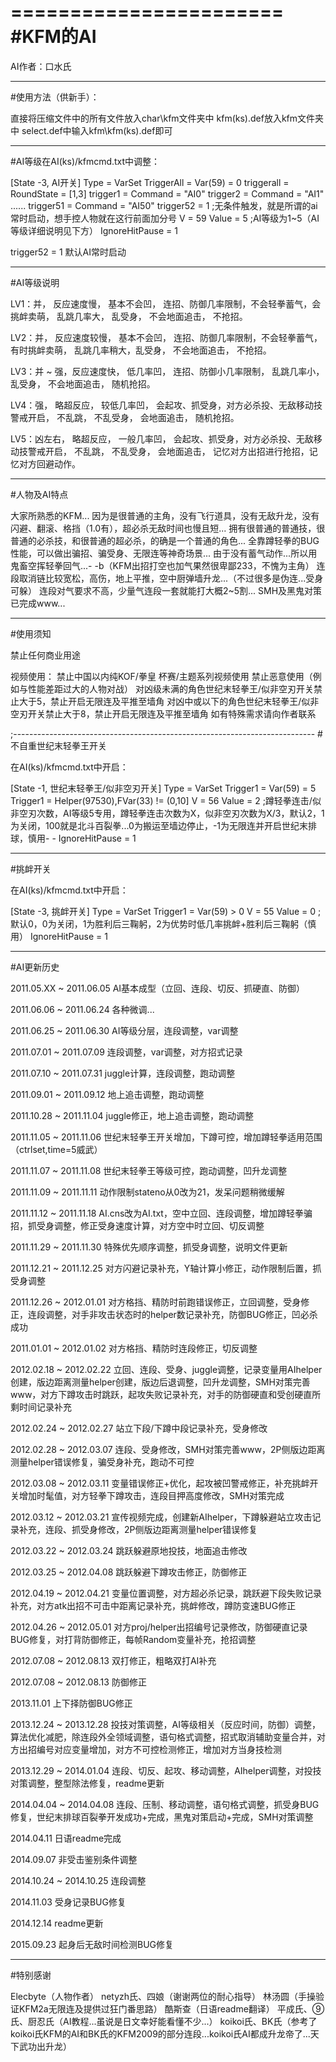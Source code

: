 =======================
        #KFM的AI        
=======================
AI作者：口水氏



----------------------------------------------------------------------------
#使用方法（供新手）：

直接将压缩文件中的所有文件放入char\kfm文件夹中
kfm(ks).def放入kfm文件夹中
select.def中输入kfm\kfm(ks).def即可

-----------------------------------------------------------------------------
#AI等级在AI(ks)/kfmcmd.txt中调整：

[State -3, AI开关]
Type = VarSet
TriggerAll = Var(59) = 0 
triggerall = RoundState = [1,3]
trigger1 = Command = "AI0"
trigger2 = Command = "AI1"
......
trigger51 = Command = "AI50"
trigger52  = 1 ;无条件触发，就是所谓的ai常时启动，想手控人物就在这行前面加分号
V = 59
Value = 5 ;AI等级为1~5（AI等级详细说明见下方）
IgnoreHitPause = 1

trigger52  = 1 默认AI常时启动

-----------------------------------------------------------------------------
#AI等级说明

LV1：并，     反应速度慢，   基本不会凹， 连招、防御几率限制，不会轻拳蓄气，会挑衅卖萌，   乱跳几率大，  乱受身，   不会地面追击， 不抢招。

LV2：并，     反应速度较慢， 基本不会凹， 连招、防御几率限制，不会轻拳蓄气，有时挑衅卖萌， 乱跳几率稍大，乱受身，   不会地面追击， 不抢招。

LV3：并 ~ 强，反应速度快，   低几率凹，   连招、防御小几率限制，                           乱跳几率小，  乱受身，   不会地面追击， 随机抢招。

LV4：强，     略超反应，     较低几率凹， 会起攻、抓受身，对方必杀投、无敌移动技警戒开启， 不乱跳，      不乱受身， 会地面追击，   随机抢招。

LV5：凶左右， 略超反应，     一般几率凹， 会起攻、抓受身，对方必杀投、无敌移动技警戒开启， 不乱跳，      不乱受身， 会地面追击，   记忆对方出招进行抢招，记忆对方回避动作。

-----------------------------------------------------------------------------
#人物及AI特点

大家所熟悉的KFM...
因为是很普通的主角，没有飞行道具，没有无敌升龙，没有闪避、翻滚、格挡（1.0有），超必杀无敌时间也慢且短...
拥有很普通的普通技，很普通的必杀技，和很普通的超必杀，的确是一个普通的角色...
全靠蹲轻拳的BUG性能，可以做出骗招、骗受身、无限连等神奇场景...
由于没有蓄气动作...所以用鬼畜空挥轻拳回气...- -b（KFM出招打空也加气果然很卑鄙233，不愧为主角）
连段取消链比较宽松，高伤，地上平推，空中厨弹墙升龙...（不过很多是伪连...受身可躲）
连段对气要求不高，少量气连段一套就能打大概2~5割...
SMH及黑鬼对策已完成www...

-----------------------------------------------------------------------------
#使用须知

禁止任何商业用途

视频使用：
禁止中国以内纯KOF/拳皇 杯赛/主题系列视频使用
禁止恶意使用（例如与性能差距过大的人物对战）
对凶级未满的角色世纪末轻拳王/似非空刃开关禁止大于5，禁止开启无限连及平推至墙角
对凶中或以下的角色世纪末轻拳王/似非空刃开关禁止大于8，禁止开启无限连及平推至墙角
如有特殊需求请向作者联系

;---------------------------------------------------------------------------
#不自重世纪末轻拳王开关

在AI(ks)/kfmcmd.txt中开启：

[State -1, 世纪末轻拳王/似非空刃开关]
Type = VarSet 
Trigger1 = Var(59) = 5
Trigger1 = Helper(97530),FVar(33) != (0,10]
V = 56
Value = 2 ;蹲轻拳连击/似非空刃次数，AI等级5专用，蹲轻拳连击次数为X，似非空刃次数为X/3，默认2，1为关闭，100就是北斗百裂拳...0为搬运至墙边停止，-1为无限连并开启世纪末排球，慎用- -
IgnoreHitPause = 1

-----------------------------------------------------------------------------
#挑衅开关

在AI(ks)/kfmcmd.txt中开启：

[State -3, 挑衅开关]
Type = VarSet 
Trigger1 = Var(59) > 0
V = 55
Value = 0 ;默认0，0为关闭，1为胜利后三鞠躬，2为优势时低几率挑衅+胜利后三鞠躬（慎用）
IgnoreHitPause = 1

-----------------------------------------------------------------------------
#AI更新历史

2011.05.XX ~ 2011.06.05
AI基本成型（立回、连段、切反、抓硬直、防御）

2011.06.06 ~ 2011.06.24
各种微调...

2011.06.25 ~ 2011.06.30
AI等级分层，连段调整，var调整

2011.07.01 ~ 2011.07.09
连段调整，var调整，对方招式记录

2011.07.10 ~ 2011.07.31
juggle计算，连段调整，跑动调整

2011.09.01 ~ 2011.09.12
地上追击调整，跑动调整

2011.10.28 ~ 2011.11.04
juggle修正，地上追击调整，跑动调整

2011.11.05 ~ 2011.11.06
世纪末轻拳王开关增加，下蹲可控，增加蹲轻拳适用范围（ctrlset,time=5威武）

2011.11.07 ~ 2011.11.08
世纪末轻拳王等级可控，跑动调整，凹升龙调整

2011.11.09 ~ 2011.11.11
动作限制stateno从0改为21，发呆问题稍微缓解

2011.11.12 ~ 2011.11.18
AI.cns改为AI.txt，空中立回、连段调整，增加蹲轻拳骗招，抓受身调整，修正受身速度计算，对方空中时立回、切反调整

2011.11.29 ~ 2011.11.30
特殊优先顺序调整，抓受身调整，说明文件更新

2011.12.21 ~ 2011.12.25
对方闪避记录补充，Y轴计算小修正，动作限制后置，抓受身调整

2011.12.26 ~ 2012.01.01
对方格挡、精防时前跑错误修正，立回调整，受身修正，连段调整，对手非攻击状态时的helper数记录补充，防御BUG修正，凹必杀成功

2011.01.01 ~ 2012.01.02
对方格挡、精防时连段修正，切反调整

2012.02.18 ~ 2012.02.22
立回、连段、受身、juggle调整，记录变量用AIhelper创建，版边距离测量helper创建，版边后退调整，凹升龙调整，SMH对策完善www，对方下蹲攻击时跳跃，起攻失败记录补充，对手的防御硬直和受创硬直所剩时间记录补充

2012.02.24 ~ 2012.02.27
站立下段/下蹲中段记录补充，受身修改

2012.02.28 ~ 2012.03.07
连段、受身修改，SMH对策完善www，2P侧版边距离测量helper错误修复，骗受身补充，跑动不可控

2012.03.08 ~ 2012.03.11
变量错误修正+优化，起攻被凹警戒修正，补充挑衅开关增加时髦值，对方轻拳下蹲攻击，连段目押高度修改，SMH对策完成

2012.03.12 ~ 2012.03.21
宣传视频完成，创建新AIhelper，下蹲躲避站立攻击记录补充，连段、抓受身修改，2P侧版边距离测量helper错误修复

2012.03.22 ~ 2012.03.24
跳跃躲避原地投技，地面追击修改

2012.03.25 ~ 2012.04.08
跳跃躲避下蹲攻击修正，防御修正

2012.04.19 ~ 2012.04.21
变量位置调整，对方超必杀记录，跳跃避下段失败记录补充，对方atk出招不可击中距离记录补充，挑衅修改，蹲防变速BUG修正

2012.04.26 ~ 2012.05.01
对方proj/helper出招编号记录修改，防御硬直记录BUG修复，对打背防御修正，每帧Random变量补充，抢招调整

2012.07.08 ~ 2012.08.13
双打修正，粗略双打AI补充

2012.07.08 ~ 2012.08.13
防御修正

2013.11.01
上下择防御BUG修正

2013.12.24 ~ 2013.12.28
投技对策调整，AI等级相关（反应时间，防御）调整，算法优化减肥，除连段外全领域调整，语句格式调整，招式取消辅助变量合并，对方出招编号对应变量增加，对方不可控检测修正，增加对方当身技检测

2013.12.29 ~ 2014.01.04
连段、切反、起攻、移动调整，AIhelper调整，对投技对策调整，整型除法修复，readme更新

2014.04.04 ~ 2014.04.08
连段、压制、移动调整，语句格式调整，抓受身BUG修复，世纪末排球百裂拳开发成功+完成，黑鬼对策启动+完成，SMH对策调整

2014.04.11
日语readme完成

2014.09.07
非受击鉴别条件调整

2014.10.24 ~ 2014.10.25
连段调整

2014.11.03
受身记录BUG修复

2014.12.14
readme更新

2015.09.23
起身后无敌时间检测BUG修复


-----------------------------------------------------------------------------
#特别感谢

Elecbyte（人物作者）
netyzh氏、四娘（谢谢两位的耐心指导）
林汤圆（手操验证KFM2a无限连及提供过狂门番思路）
酷斯查（日语readme翻译）
平成氏、⑨氏、厨忍氏（AI教程...虽说是日文幸好能看懂不少...）
koikoi氏、BK氏（参考了koikoi氏KFM的AI和BK氏的KFM2009的部分连段...koikoi氏AI都成升龙帝了...天下武功出升龙）
